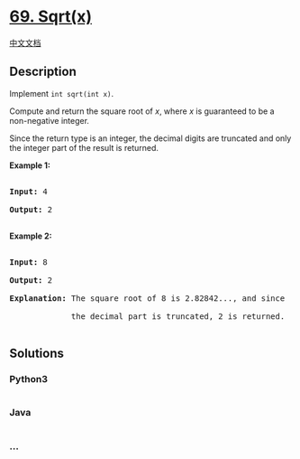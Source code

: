 # [69. Sqrt(x)](https://leetcode.com/problems/sqrtx)

[中文文档](</solution/0000-0099/0069.Sqrt(x)/README.md>)

## Description

<p>Implement <code>int sqrt(int x)</code>.</p>

<p>Compute and return the square root of <em>x</em>, where&nbsp;<em>x</em>&nbsp;is guaranteed to be a non-negative integer.</p>

<p>Since the return type&nbsp;is an integer, the decimal digits are truncated and only the integer part of the result&nbsp;is returned.</p>

<p><strong>Example 1:</strong></p>

<pre>

<strong>Input:</strong> 4

<strong>Output:</strong> 2

</pre>

<p><strong>Example 2:</strong></p>

<pre>

<strong>Input:</strong> 8

<strong>Output:</strong> 2

<strong>Explanation:</strong> The square root of 8 is 2.82842..., and since 

&nbsp;            the decimal part is truncated, 2 is returned.

</pre>

## Solutions

<!-- tabs:start -->

### **Python3**

```python

```

### **Java**

```java

```

### **...**

```

```

<!-- tabs:end -->

